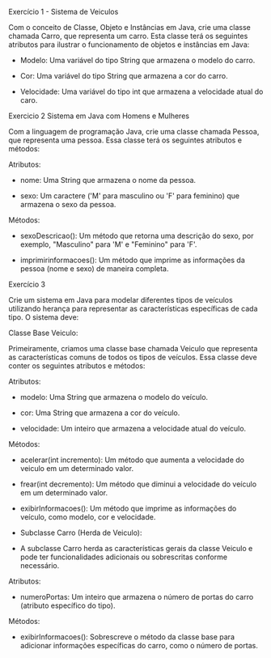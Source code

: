 Exercício 1 - Sistema de Veiculos

Com o conceito de Classe, Objeto e Instâncias em Java, crie uma classe chamada Carro, que representa um carro. Esta classe terá os seguintes atributos para ilustrar o funcionamento de objetos e instâncias em Java:

- Modelo: Uma variável do tipo String que armazena o modelo do carro.

- Cor: Uma variável do tipo String que armazena a cor do carro.

- Velocidade: Uma variável do tipo int que armazena a velocidade atual do caro.


Exercicio 2 Sistema em Java com Homens e Mulheres

Com a linguagem de programação Java, crie uma classe chamada Pessoa, que representa uma pessoa. Essa classe terá os seguintes atributos e métodos:

Atributos:

- nome: Uma String que armazena o nome da pessoa.

- sexo: Um caractere ('M' para masculino ou 'F' para feminino) que armazena o sexo da pessoa.

Métodos:

- sexoDescricao(): Um método que retorna uma descrição do sexo, por exemplo, "Masculino" para 'M' e "Feminino" para 'F'.

- imprimirinformacoes(): Um método que imprime as informações da pessoa (nome e sexo) de maneira completa.

Exercício 3

Crie um sistema em Java para modelar diferentes tipos de veículos utilizando herança para representar as características específicas de cada tipo. O sistema deve:

Classe Base Veiculo:

Primeiramente, criamos uma classe base chamada Veiculo que representa as características comuns de todos os tipos de veículos. Essa classe deve conter os seguintes atributos e métodos:

Atributos:

- modelo: Uma String que armazena o modelo do veículo.

- cor: Uma String que armazena a cor do veículo.

- velocidade: Um inteiro que armazena a velocidade atual do veículo.

Métodos:

- acelerar(int incremento): Um método que aumenta a velocidade do veiculo em um determinado valor.

- frear(int decremento): Um método que diminui a velocidade do veículo em um determinado valor.

- exibirInformacoes(): Um método que imprime as informações do veículo, como modelo, cor e velocidade.

- Subclasse Carro (Herda de Veiculo):

- A subclasse Carro herda as características gerais da classe Veiculo e pode ter funcionalidades adicionais ou sobrescritas conforme necessário.

Atributos:

- numeroPortas: Um inteiro que armazena o número de portas do carro (atributo específico do tipo).

Métodos:

- exibirInformacoes(): Sobrescreve o método da classe base para adicionar informações específicas do carro, como o número de portas.